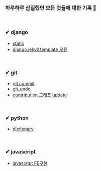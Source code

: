 ### 하루하루 삽질했던 모든 것들에 대한 기록 🙌 
<br>

### ✔ django
- [static](https://github.com/heejung-gjt/TIL/blob/master/static.md)   
- [django jekyll template 오류](https://github.com/heejung-gjt/TIL/blob/master/django/jekyll%20template%20%EC%BD%94%EB%93%9C%EC%98%A4%EB%A5%98.md)
<br>

### ✔ git
- [git commit](https://github.com/heejung-gjt/TIL/blob/master/git/git_commit.md)   
- [git_undo](https://github.com/heejung-gjt/TIL/blob/master/git/git_undo.md)   
- [contribution 그래프 update](https://github.com/heejung-gjt/TIL/blob/master/git/local_commit.md)   

<br>

### ✔ python
- [dictionary](https://github.com/heejung-gjt/TIL/blob/master/python/dic.md)

<br>

### ✔ javascript
- [javascript FE구현](https://github.com/heejung-gjt/TIL/blob/master/javascript/%5B%231%5Djavascript%20FE%20%EA%B5%AC%ED%98%84.md)   
